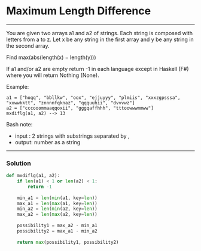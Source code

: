 # Maximum Length Difference

---

You are given two arrays a1 and a2 of strings. Each string is composed with letters from a to z. Let x be any string in the first array and y be any string in the second array.

Find max(abs(length(x) − length(y)))

If a1 and/or a2 are empty return -1 in each language except in Haskell (F#) where you will return Nothing (None).

Example:
```
a1 = ["hoqq", "bbllkw", "oox", "ejjuyyy", "plmiis", "xxxzgpsssa", "xxwwkktt", "znnnnfqknaz", "qqquuhii", "dvvvwz"]
a2 = ["cccooommaaqqoxii", "gggqaffhhh", "tttoowwwmmww"]
mxdiflg(a1, a2) --> 13
```
Bash note:
* input : 2 strings with substrings separated by ,
* output: number as a string

---

### Solution

```py
def mxdiflg(a1, a2):
    if len(a1) < 1 or len(a2) < 1:
        return -1
    
    min_a1 = len(min(a1, key=len))
    max_a1 = len(max(a1, key=len))
    min_a2 = len(min(a2, key=len))
    max_a2 = len(max(a2, key=len))
    
    possibility1 = max_a2 - min_a1
    possibility2 = max_a1 - min_a2
    
    return max(possibility1, possibility2)
```
